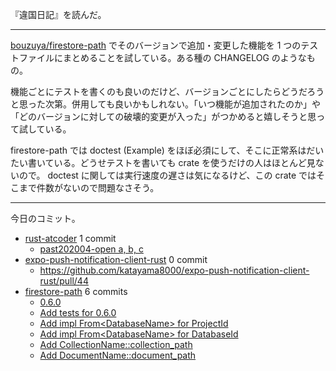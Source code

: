 『違国日記』を読んだ。

---

[bouzuya/firestore-path] でそのバージョンで追加・変更した機能を 1 つのテストファイルにまとめることを試している。ある種の CHANGELOG のようなもの。

機能ごとにテストを書くのも良いのだけど、バージョンごとにしたらどうだろうと思った次第。併用しても良いかもしれない。「いつ機能が追加されたのか」や「どのバージョンに対しての破壊的変更が入った」がつかめると嬉しそうと思って試している。

firestore-path では doctest (Example) をほぼ必須にして、そこに正常系はだいたい書いている。どうせテストを書いても crate を使うだけの人はほとんど見ないので。 doctest に関しては実行速度の遅さは気になるけど、この crate ではそこまで件数がないので問題なさそう。

---

今日のコミット。

- [rust-atcoder](https://github.com/bouzuya/rust-atcoder) 1 commit
  - [past202004-open a, b, c](https://github.com/bouzuya/rust-atcoder/commit/d9b8474d5144c95f3654b54fa9cee2506d1ec6f5)
- [expo-push-notification-client-rust](https://github.com/bouzuya/expo-push-notification-client-rust) 0 commit
  - <https://github.com/katayama8000/expo-push-notification-client-rust/pull/44>
- [firestore-path](https://github.com/bouzuya/firestore-path) 6 commits
  - [0.6.0](https://github.com/bouzuya/firestore-path/commit/b5b7f559108fdd8beb4706f79e4d5d6f44ce6935)
  - [Add tests for 0.6.0](https://github.com/bouzuya/firestore-path/commit/1b645c7a496a57a8aa41493a57b21e8c4e0e7536)
  - [Add impl From&lt;DatabaseName> for ProjectId](https://github.com/bouzuya/firestore-path/commit/597672b5dbe92a2e0ad27d03bd1e4723d9dc31cd)
  - [Add impl From&lt;DatabaseName> for DatabaseId](https://github.com/bouzuya/firestore-path/commit/ae33fbd744f72d34c0d502609a4879034ffc44f1)
  - [Add CollectionName::collection_path](https://github.com/bouzuya/firestore-path/commit/cc17b9d1f1e7e65553b20ff6c33416e1190ae9d9)
  - [Add DocumentName::document_path](https://github.com/bouzuya/firestore-path/commit/0500f53caffb9cd3b6bad91010b476d3c0af4686)

[bouzuya/firestore-path]: https://github.com/bouzuya/firestore-path
